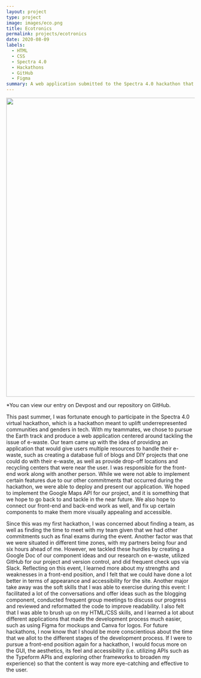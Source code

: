 ```yaml
---
layout: project
type: project
image: images/eco.png
title: Ecotronics
permalink: projects/ecotronics
date: 2020-08-09
labels:
  - HTML
  - CSS
  - Spectra 4.0
  - Hackathons
  - GitHub
  - Figma
summary: A web application submitted to the Spectra 4.0 hackathon that tackles the e-waste problem and provides resources for people to learn about tech and how to repurpose their e-waste.
---
```


<img class="ui medium floated rounded image" src="/images/.png" length="1000" width="800">

*You can view our entry on Devpost and our repository on GitHub.

This past summer, I was fortunate enough to participate in the Spectra 4.0 virtual hackathon, which is a hackathon meant to uplift underrepresented communities and 
genders in tech. With my teammates, we chose to pursue the Earth track and produce a web application centered around tackling the issue of e-waste. Our team came up 
with the idea of providing an application that would give users multiple resources to handle their e-waste, such as creating a database full of blogs and DIY 
projects that one could do with their e-waste, as well as provide drop-off locations and recycling centers that were near the user. I was responsible for the front-
end work along with another person. While we were not able to implement certain features due to our other commitments that occurred during the hackathon, we were 
able to deploy and present our application. We hoped to implement the Google Maps API for our project, and it is something that we hope to go back to and tackle in 
the near future. We also hope to connect our front-end and back-end work as well, and fix up certain components to make them more visually appealing and accessible. 

Since this was my first hackathon, I was concerned about finding a team, as well as finding the time to meet with my team given that we had other commitments such 
as final exams during the event. Another factor was that we were situated in different time zones, with my partners being four and six hours ahead of me. 
However, we tackled these hurdles by creating a Google Doc of our component ideas and our research on e-waste, utilized GitHub for our project and version control, 
and did frequent check ups via Slack. Reflecting on this event, I learned more about my strengths and weaknesses in a front-end position, and I felt that we could 
have done a lot better in terms of appearance and accessibility for the site. Another major take away was the soft skills that I was able to exercise during this 
event: I facilitated a lot of the conversations and offer ideas such as the blogging component, conducted frequent group meetings to discuss our progress and 
reviewed and reformatted the code to improve readability. I also felt that I was able to brush up on my HTML/CSS skills, and I learned a lot 
about different applications that made the development process much easier, such as using Figma for mockups and Canva for logos. For future hackathons, I now know 
that I should be more conscientious about the time that we allot to the different stages of the development process. If I were to pursue a front-end position again 
for a hackathon, I would focus more on the GUI, the aesthetics, its feel and accessibility (i.e. utilizing APIs such as the Typeform APIs and exploring other 
frameworks to broaden my experience) so that the content is way more eye-catching and effective to the user.
